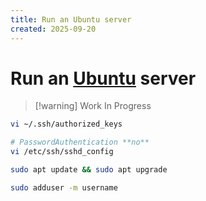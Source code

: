 ```yaml
---
title: Run an Ubuntu server
created: 2025-09-20
---
```

# Run an [Ubuntu](https://ubuntu.com/server) server

> [!warning] Work In Progress

```bash
vi ~/.ssh/authorized_keys

# PasswordAuthentication **no**
vi /etc/ssh/sshd_config

sudo apt update && sudo apt upgrade

sudo adduser -m username
```